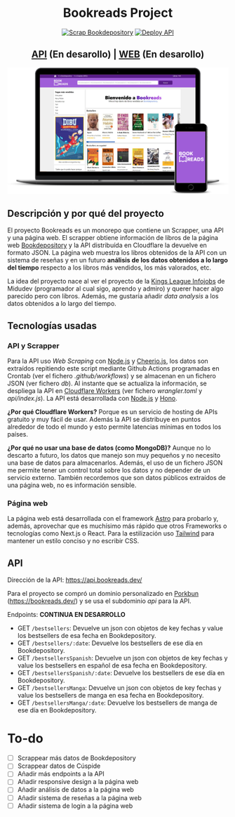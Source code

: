 <div align="center">
<h1>Bookreads Project</h1>

[![Scrap Bookdepository](https://github.com/JorTohme/bookreads/actions/workflows/npm-run-scrapper.yml/badge.svg?branch=main)](https://github.com/JorTohme/bookreads/actions/workflows/npm-run-scrapper.yml) [![Deploy API](https://github.com/JorTohme/bookreads/actions/workflows/cloudflare-workers.yml/badge.svg?branch=main)](https://github.com/JorTohme/bookreads/actions/workflows/cloudflare-workers.yml)

<h2><a href='https://api.bookreads.dev/' target="_blank">API</a> (En desarollo) | <a href='https://bookreads.dev' target="_blank"/>WEB</a> (En desarollo)</h2>

![Mockup API Web](ui-mockup-web-api.png)

</div>

## Descripción y por qué del proyecto

El proyecto Bookreads es un monorepo que contiene un Scrapper, una API y una página web. El scrapper obtiene información de libros de la página web [Bookdepository](https://www.bookdepository.com/) y la API distribuída en Cloudflare la devuelve en formato JSON. La página web muestra los libros obtenidos de la API con un sistema de reseñas y en un futuro **análisis de los datos obtenidos a lo largo del tiempo** respecto a los libros más vendidos, los más valorados, etc.

La idea del proyecto nace al ver el proyecto de la [Kings League Infojobs](https://github.com/midudev/kings-league-project) de Midudev (programador al cual sigo, aprendo y admiro) y querer hacer algo parecido pero con libros. Además, me gustaría añadir *data analysis* a los datos obtenidos a lo largo del tiempo.

## Tecnologías usadas

### API y Scrapper
Para la API uso *Web Scraping* con [Node.js](https://nodejs.org/es/) y [Cheerio.js](https://github.com/cheeriojs/cheerio), los datos son extraídos repitiendo este script mediante Github Actions programadas en Crontab (ver el fichero *.github/workflows*) y se almacenan en un fichero JSON (ver fichero *db*). Al instante que se actualiza la información, se despliega la API en [Cloudflare Workers](https://workers.cloudflare.com/) (ver fichero *wrangler.toml* y *api/index.js*). La API está desarrollada con [Node.js](https://nodejs.org/es/) y [Hono](https://honojs.dev/).

**¿Por qué Cloudflare Workers?** Porque es un servicio de hosting de APIs gratuito y muy fácil de usar. Además la API se distribuye en puntos alrededor de todo el mundo y esto permite latencias mínimas en todos los países.

**¿Por qué no usar una base de datos (como MongoDB)?** Aunque no lo descarto a futuro, los datos que manejo son muy pequeños y no necesito una base de datos para almacenarlos. Además, el uso de un fichero JSON me permite tener un control total sobre los datos y no depender de un servicio externo. También recordemos que son datos públicos extraídos de una página web, no es información sensible.

### Página web

La página web está desarrollada con el framework [Astro](https://astro.build/) para probarlo y, además, aprovechar que es muchísimo más rápido que otros Frameworks o tecnologías como Next.js o React. Para la estilización uso [Tailwind](https://tailwindcss.com/) para mantener un estilo conciso y no escribir CSS.

## API

Dirección de la API: https://api.bookreads.dev/

Para el proyecto se compró un dominio personalizado en [Porkbun](https://porkbun.com/) (https://bookreads.dev/) y se usa el subdominio *api* para la API.

Endpoints: **CONTINUA EN DESARROLLO**

- GET `/bestsellers`: Devuelve un json con objetos de key fechas y value los bestsellers de esa fecha en Bookdepository.
- GET `/bestsellers/:date`: Devuelve los bestsellers de ese día en Bookdepository.
- GET `/bestsellersSpanish`: Devuelve un json con objetos de key fechas y value los bestsellers en español de esa fecha en Bookdepository.
- GET `/bestsellersSpanish/:date`: Devuelve los bestsellers de ese día en Bookdepository.
- GET `/bestsellersManga`: Devuelve un json con objetos de key fechas y value los bestsellers de manga en esa fecha en Bookdepository.
- GET `/bestsellersManga/:date`: Devuelve los bestsellers de manga de ese día en Bookdepository.

# To-do

- [ ] Scrappear más datos de Bookdepository
- [ ] Scrappear datos de Cúspide
- [ ] Añadir más endpoints a la API
- [ ] Añadir responsive design a la página web
- [ ] Añadir análisis de datos a la página web
- [ ] Añadir sistema de reseñas a la página web
- [ ] Añadir sistema de login a la página web
